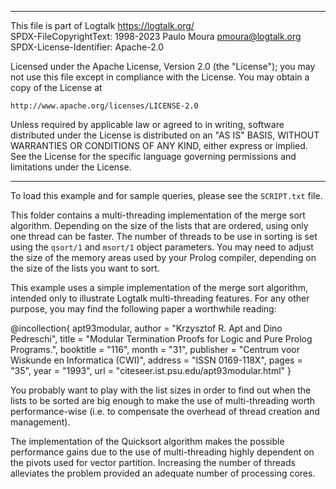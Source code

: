 ________________________________________________________________________

This file is part of Logtalk <https://logtalk.org/>  
SPDX-FileCopyrightText: 1998-2023 Paulo Moura <pmoura@logtalk.org>  
SPDX-License-Identifier: Apache-2.0

Licensed under the Apache License, Version 2.0 (the "License");
you may not use this file except in compliance with the License.
You may obtain a copy of the License at

    http://www.apache.org/licenses/LICENSE-2.0

Unless required by applicable law or agreed to in writing, software
distributed under the License is distributed on an "AS IS" BASIS,
WITHOUT WARRANTIES OR CONDITIONS OF ANY KIND, either express or implied.
See the License for the specific language governing permissions and
limitations under the License.
________________________________________________________________________


To load this example and for sample queries, please see the `SCRIPT.txt` file.

This folder contains a multi-threading implementation of the merge sort 
algorithm.  Depending on the size of the lists that are ordered, using 
only one thread can be faster. The number of threads to be use in sorting 
is set using the `qsort/1` and `msort/1` object parameters. You may need
to adjust the size of the memory areas used by your Prolog compiler,
depending on the size of the lists you want to sort.

This example uses a simple implementation of the merge sort algorithm,
intended only to illustrate Logtalk multi-threading features. For any 
other purpose, you may find the following paper a worthwhile reading:

@incollection{ apt93modular,
	author = "Krzysztof R. Apt and Dino Pedreschi",
	title = "Modular Termination Proofs for Logic and Pure Prolog Programs.",
	booktitle = "116",
	month = "31",
	publisher = "Centrum voor Wiskunde en Informatica (CWI)",
	address = "ISSN 0169-118X",
	pages = "35",
	year = "1993",
	url = "citeseer.ist.psu.edu/apt93modular.html"
}

You probably want to play with the list sizes in order to find out when the 
lists to be sorted are big enough to make the use of multi-threading worth
performance-wise (i.e. to compensate the overhead of thread creation and 
management).

The implementation of the Quicksort algorithm makes the possible performance 
gains due to the use of multi-threading highly dependent on the pivots used 
for vector partition. Increasing the number of threads alleviates the problem 
provided an adequate number of processing cores.
